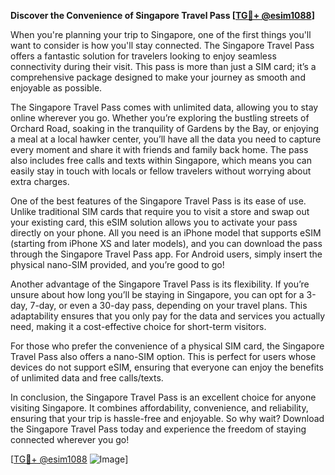 **Discover the Convenience of Singapore Travel Pass [[TG💪+ @esim1088](https://t.me/s/esim1088)]**

When you're planning your trip to Singapore, one of the first things you'll want to consider is how you'll stay connected. The Singapore Travel Pass offers a fantastic solution for travelers looking to enjoy seamless connectivity during their visit. This pass is more than just a SIM card; it’s a comprehensive package designed to make your journey as smooth and enjoyable as possible.

The Singapore Travel Pass comes with unlimited data, allowing you to stay online wherever you go. Whether you’re exploring the bustling streets of Orchard Road, soaking in the tranquility of Gardens by the Bay, or enjoying a meal at a local hawker center, you’ll have all the data you need to capture every moment and share it with friends and family back home. The pass also includes free calls and texts within Singapore, which means you can easily stay in touch with locals or fellow travelers without worrying about extra charges.

One of the best features of the Singapore Travel Pass is its ease of use. Unlike traditional SIM cards that require you to visit a store and swap out your existing card, this eSIM solution allows you to activate your pass directly on your phone. All you need is an iPhone model that supports eSIM (starting from iPhone XS and later models), and you can download the pass through the Singapore Travel Pass app. For Android users, simply insert the physical nano-SIM provided, and you’re good to go!

Another advantage of the Singapore Travel Pass is its flexibility. If you’re unsure about how long you’ll be staying in Singapore, you can opt for a 3-day, 7-day, or even a 30-day pass, depending on your travel plans. This adaptability ensures that you only pay for the data and services you actually need, making it a cost-effective choice for short-term visitors.

For those who prefer the convenience of a physical SIM card, the Singapore Travel Pass also offers a nano-SIM option. This is perfect for users whose devices do not support eSIM, ensuring that everyone can enjoy the benefits of unlimited data and free calls/texts.

In conclusion, the Singapore Travel Pass is an excellent choice for anyone visiting Singapore. It combines affordability, convenience, and reliability, ensuring that your trip is hassle-free and enjoyable. So why wait? Download the Singapore Travel Pass today and experience the freedom of staying connected wherever you go! 

[[TG💪+ @esim1088](https://t.me/s/esim1088) ![Image](https://i.postimg.cc/Y0z9fWf4/image.png)]